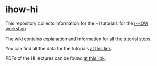 # ihow-hi
This repository collects information for the HI tutorials for the [I-HOW workshop](https://ihowradioastro.github.io/)

The [wiki](https://github.com/eakadams/ihow-hi/wiki) contains explanation and information for all the tutorial steps.

You can find all the data for the tutorials [at this link](https://drive.google.com/drive/folders/1fRpLXBZkexacbAjyFys6Kkz-WzVI1qps?usp=sharing).

PDFs of the HI lectures can be found [at this link](https://drive.google.com/drive/folders/1jAkqaI-py9LDLN1wIJWu6sq_26xpz7lU?usp=sharing).
